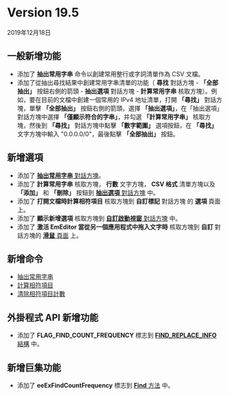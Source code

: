 # Version 19.5

2019年12月18日

## 一般新增功能

- 添加了 **抽出常用字串** 命令以創建常用整行或字詞清單作為 CSV 文檔。
- 添加了從抽出尋找結果中創建常用字串清單的功能（ **尋找** 對話方塊 \- **「全部抽出」** 按鈕右側的箭頭 \- **抽出選項** 對話方塊 \- **計算常用字串** 核取方塊）。例如，要在目前的文檔中創建一個常用的 IPv4 地址清單，打開 **「尋找」** 對話方塊，單擊 **「全部抽出」** 按鈕右側的箭頭，選擇 **「抽出選項」**，在「抽出選項」對話方塊中選擇 **「僅顯示符合的字串」**，并勾選 **「計算常用字串」** 核取方塊，然後到 **「尋找」** 對話方塊中點擊 **「數字範圍」** 選項按鈕，在 **「尋找」** 文字方塊中輸入 "0.0.0.0/0"，最後點擊 **「全部抽出」** 按鈕。

## 新增選項

- 添加了 [**抽出常用字串** 對話方塊](../dlg/extract_frequent/index)。
- 添加了 **計算常用字串** 核取方塊， **行數** 文字方塊， **CSV 格式** 清單方塊以及 **「添加」** 和 **「刪除」** 按鈕到 [**抽出選項** 對話方塊](../dlg/extract_options/index) 中。
- 添加了 **打開文檔時計算相符項目** 核取方塊到 **自訂標記** 對話方塊 的 **選項** 頁面 上。
- 添加了 **顯示新增選項** 核取方塊到 [**自訂啟動視窗** 對話方塊](../dlg/customize_start/index) 中。
- 添加了 **激活 EmEditor 當從另一個應用程式中拖入文字時** 核取方塊到 **自訂** 對話方塊的 [**滑鼠** 頁面](../dlg/customize/mouse/index) 上。

## 新增命令

- [抽出常用字串](../cmd/search/extract_frequent)
- [計算相符項目](../cmd/view/marker_count_matches)
- [清除相符項目計數](../cmd/view/marker_clear_count)

## 外掛程式 API 新增功能

- 添加了 **FLAG\_FIND\_COUNT\_FREQUENCY** 標志到 [**FIND\_REPLACE\_INFO** 結構](../plugin/structure/find_replace_info) 中。

## 新增巨集功能

- 添加了 **eeExFindCountFrequency** 標志到 [**Find** 方法](../macro/selection/selection_find) 中。
